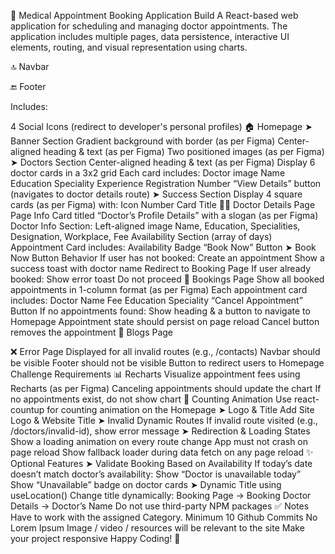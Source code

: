 🏥 Medical Appointment Booking Application
Build A React-based web application for scheduling and managing doctor appointments. The application includes multiple pages, data persistence, interactive UI elements, routing, and visual representation using charts.

🔝 Navbar
<!-- Visible on all pages (including error routes) -->
<!-- Includes: -->
<!-- Site Logo & Name (as per Figma)
4 Navigation Menus (as per Figma)
A Button on the right (as per Figma) -->
🔚 Footer
<!-- Visible on all pages except error routes -->
Includes:
<!-- Centered Logo
Navigation Menus (as per Figma) -->
4 Social Icons (redirect to developer's personal profiles)
🏠 Homepage
➤ Banner Section
Gradient background with border (as per Figma)
Center-aligned heading & text (as per Figma)
Two positioned images (as per Figma)
➤ Doctors Section
Center-aligned heading & text (as per Figma)
Display 6 doctor cards in a 3x2 grid
Each card includes:
Doctor image
Name
Education
Speciality
Experience
Registration Number
“View Details” button (navigates to doctor details route)
➤ Success Section
Display 4 square cards (as per Figma) with:
Icon
Number
Card Title
👨‍⚕️ Doctor Details Page
Page Info Card titled “Doctor’s Profile Details” with a slogan (as per Figma)
Doctor Info Section:
Left-aligned image
Name, Education, Specialities, Designation, Workplace, Fee
Availability Section (array of days)
Appointment Card includes:
Availability Badge
“Book Now” Button
➤ Book Now Button Behavior
If user has not booked:
Create an appointment
Show a success toast with doctor name
Redirect to Booking Page
If user already booked:
Show error toast
Do not proceed
📅 Bookings Page
Show all booked appointments in 1-column format (as per Figma)
Each appointment card includes:
Doctor Name
Fee
Education
Speciality
“Cancel Appointment” Button
If no appointments found:
Show heading & a button to navigate to Homepage
Appointment state should persist on page reload
Cancel button removes the appointment
📝 Blogs Page
<!-- Design a blogs page to answer the following: -->

<!-- What is useState and how does it work in React? -->
<!-- What is the purpose of useEffect in React? -->
<!-- What is a custom hook in React and when should you use one? -->
<!-- Difference between controlled and uncontrolled components? Which one is better? -->
<!-- Tell us something about useFormStatus() (explore and explain) -->
❌ Error Page
Displayed for all invalid routes (e.g., /contacts)
Navbar should be visible
Footer should not be visible
Button to redirect users to Homepage
Challenge Requirements
📊 Recharts
Visualize appointment fees using Recharts (as per Figma)
Canceling appointments should update the chart
If no appointments exist, do not show chart
🔢 Counting Animation
Use react-countup for counting animation on the Homepage
➤ Logo & Title
Add Site Logo & Website Title
➤ Invalid Dynamic Routes
If invalid route visited (e.g., /doctors/invalid-id), show error message
➤ Redirection & Loading States
Show a loading animation on every route change
App must not crash on page reload
Show fallback loader during data fetch on any page reload
✨ Optional Features
➤ Validate Booking Based on Availability
If today’s date doesn’t match doctor’s availability:
Show “Doctor is unavailable today”
Show “Unavailable” badge on doctor cards
➤ Dynamic Title using useLocation()
Change title dynamically:
Booking Page → Booking
Doctor Details → Doctor’s Name
Do not use third-party NPM packages
✅ Notes
Have to work with the assigned Category.
Minimum 10 Github Commits
No Lorem Ipsum
Image / video / resources will be relevant to the site
Make your project responsive
Happy Coding! 🚀


